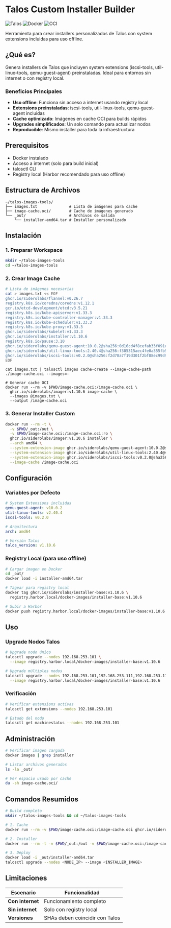 # Talos Custom Installer Builder

![Talos](https://img.shields.io/badge/Talos-Kubernetes_OS-326CE5?style=for-the-badge&logo=kubernetes&logoColor=white)
![Docker](https://img.shields.io/badge/Docker-Container-2496ED?style=for-the-badge&logo=docker&logoColor=white)
![OCI](https://img.shields.io/badge/OCI-Image_Cache-FF6B35?style=for-the-badge&logo=containerd&logoColor=white)

Herramienta para crear installers personalizados de Talos con system extensions incluidas para uso offline.

## ¿Qué es?

Genera installers de Talos que incluyen system extensions (iscsi-tools, util-linux-tools, qemu-guest-agent) preinstaladas. Ideal para entornos sin internet o con registry local.

### Beneficios Principales

- **Uso offline**: Funciona sin acceso a internet usando registry local
- **Extensions preinstaladas**: iscsi-tools, util-linux-tools, qemu-guest-agent incluidas
- **Cache optimizado**: Imágenes en cache OCI para builds rápidos
- **Upgrades simplificados**: Un solo comando para actualizar nodos
- **Reproducible**: Mismo installer para toda la infraestructura

## Prerequisitos

- Docker instalado
- Acceso a internet (solo para build inicial)
- talosctl CLI
- Registry local (Harbor recomendado para uso offline)

## Estructura de Archivos

```
~/talos-images-tools/
├── images.txt              # Lista de imágenes para cache
├── image-cache.oci/        # Cache de imágenes generado
└── _out/                   # Archivos de salida
    └── installer-amd64.tar # Installer personalizado
```

## Instalación

### 1. Preparar Workspace

```bash
mkdir ~/talos-images-tools
cd ~/talos-images-tools
```

### 2. Crear Image Cache

```bash
# Lista de imágenes necesarias
cat > images.txt << EOF
ghcr.io/siderolabs/flannel:v0.26.7
registry.k8s.io/coredns/coredns:v1.12.1
gcr.io/etcd-development/etcd:v3.5.21
registry.k8s.io/kube-apiserver:v1.33.3
registry.k8s.io/kube-controller-manager:v1.33.3
registry.k8s.io/kube-scheduler:v1.33.3
registry.k8s.io/kube-proxy:v1.33.3
ghcr.io/siderolabs/kubelet:v1.33.3
ghcr.io/siderolabs/installer:v1.10.6
registry.k8s.io/pause:3.10
ghcr.io/siderolabs/qemu-guest-agent:10.0.2@sha256:0d16cd4f8cefab33f091e336bc666943a71355ee010d0dfa0e46498693af1c52
ghcr.io/siderolabs/util-linux-tools:2.40.4@sha256:f305315aec4fe0a355fb933c919a25550c67785acb193ee2842784317b5fa66b
ghcr.io/siderolabs/iscsi-tools:v0.2.0@sha256:f2d78a7f19d301f2bf88ec99d948ffc63778125ce3acb0146049b75ed7ecd18c
EOF
```
```
cat images.txt | talosctl images cache-create --image-cache-path ./image-cache.oci --images=-
```
```
# Generar cache OCI
docker run --rm -v $PWD/image-cache.oci:/image-cache.oci \
  ghcr.io/siderolabs/imager:v1.10.6 image-cache \
  --images @images.txt \
  --output /image-cache.oci
```

### 3. Generar Installer Custom

```bash
docker run --rm -t \
  -v $PWD/_out:/out \
  -v $PWD/image-cache.oci:/image-cache.oci:ro \
  ghcr.io/siderolabs/imager:v1.10.6 installer \
  --arch amd64 \
  --system-extension-image ghcr.io/siderolabs/qemu-guest-agent:10.0.2@sha256:0d16cd4f8cefab33f091e336bc666943a71355ee010d0dfa0e46498693af1c52 \
  --system-extension-image ghcr.io/siderolabs/util-linux-tools:2.40.4@sha256:f305315aec4fe0a355fb933c919a25550c67785acb193ee2842784317b5fa66b \
  --system-extension-image ghcr.io/siderolabs/iscsi-tools:v0.2.0@sha256:f2d78a7f19d301f2bf88ec99d948ffc63778125ce3acb0146049b75ed7ecd18c \
  --image-cache /image-cache.oci
```

## Configuración

### Variables por Defecto

```yaml
# System Extensions incluidas
qemu-guest-agent: v10.0.2
util-linux-tools: v2.40.4
iscsi-tools: v0.2.0

# Arquitectura
arch: amd64

# Versión Talos
talos_version: v1.10.6
```

### Registry Local (para uso offline)

```bash
# Cargar imagen en Docker
cd _out/
docker load -i installer-amd64.tar

# Tagear para registry local
docker tag ghcr.io/siderolabs/installer-base:v1.10.6 \
  registry.harbor.local/docker-images/installer-base:v1.10.6

# Subir a Harbor
docker push registry.harbor.local/docker-images/installer-base:v1.10.6
```

## Uso

### Upgrade Nodos Talos

```bash
# Upgrade nodo único
talosctl upgrade --nodes 192.168.253.101 \
  --image registry.harbor.local/docker-images/installer-base:v1.10.6

# Upgrade múltiples nodos
talosctl upgrade --nodes 192.168.253.101,192.168.253.111,192.168.253.112 \
  --image registry.harbor.local/docker-images/installer-base:v1.10.6
```

### Verificación

```bash
# Verificar extensions activas
talosctl get extensions --nodes 192.168.253.101

# Estado del nodo
talosctl get machinestatus --nodes 192.168.253.101
```

## Administración

```bash
# Verificar imagen cargada
docker images | grep installer

# Listar archivos generados
ls -la _out/

# Ver espacio usado por cache
du -sh image-cache.oci/
```

## Comandos Resumidos

```bash
# Build completo
mkdir ~/talos-images-tools && cd ~/talos-images-tools

# 1. Cache
docker run --rm -v $PWD/image-cache.oci:/image-cache.oci ghcr.io/siderolabs/imager:v1.10.6 image-cache --images @images.txt --output /image-cache.oci

# 2. Installer
docker run --rm -t -v $PWD/_out:/out -v $PWD/image-cache.oci:/image-cache.oci:ro ghcr.io/siderolabs/imager:v1.10.6 installer --arch amd64 --system-extension-image ghcr.io/siderolabs/qemu-guest-agent:10.0.2@sha256:... --image-cache /image-cache.oci

# 3. Deploy
docker load -i _out/installer-amd64.tar
talosctl upgrade --nodes <NODE_IP> --image <INSTALLER_IMAGE>
```

## Limitaciones

| Escenario | Funcionalidad |
|-----------|---------------|
| **Con internet** | Funcionamiento completo |
| **Sin internet** | Solo con registry local |
| **Versiones** | SHAs deben coincidir con Talos |

